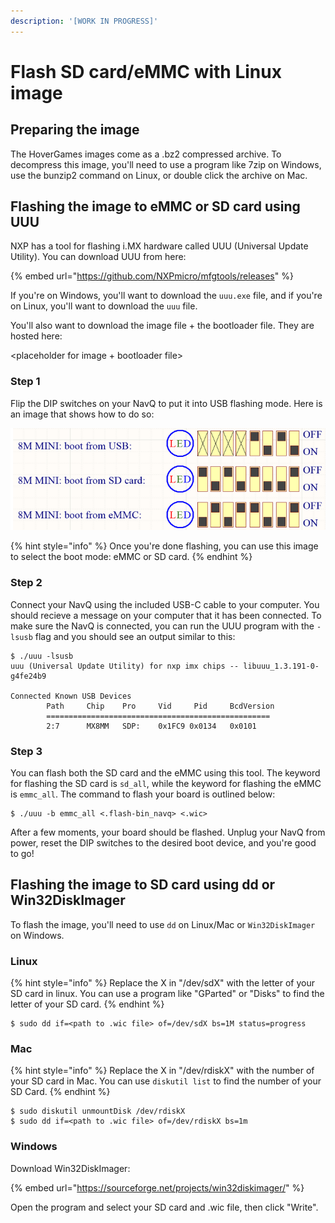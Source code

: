 ```yaml
---
description: '[WORK IN PROGRESS]'
---
```


# Flash SD card/eMMC with Linux image

## Preparing the image

The HoverGames images come as a .bz2 compressed archive. To decompress this image, you'll need to use a program like 7zip on Windows, use the bunzip2 command on Linux, or double click the archive on Mac.

## Flashing the image to eMMC or SD card using UUU

NXP has a tool for flashing i.MX hardware called UUU \(Universal Update Utility\). You can download UUU from here:

{% embed url="https://github.com/NXPmicro/mfgtools/releases" %}

If you're on Windows, you'll want to download the `uuu.exe` file, and if you're on Linux, you'll want to download the `uuu` file.

You'll also want to download the image file + the bootloader file. They are hosted here:

&lt;placeholder for image + bootloader file&gt;

### Step 1

Flip the DIP switches on your NavQ to put it into USB flashing mode. Here is an image that shows how to do so:

![](../../.gitbook/assets/image%20%2844%29.png)

{% hint style="info" %}
Once you're done flashing, you can use this image to select the boot mode: eMMC or SD card.
{% endhint %}

### Step 2

Connect your NavQ using the included USB-C cable to your computer. You should recieve a message on your computer that it has been connected. To make sure the NavQ is connected, you can run the UUU program with the `-lsusb` flag and you should see an output similar to this:

```text
$ ./uuu -lsusb
uuu (Universal Update Utility) for nxp imx chips -- libuuu_1.3.191-0-g4fe24b9

Connected Known USB Devices
        Path     Chip    Pro     Vid     Pid     BcdVersion
        ==================================================
        2:7      MX8MM   SDP:    0x1FC9 0x0134   0x0101
```

### Step 3

You can flash both the SD card and the eMMC using this tool. The keyword for flashing the SD card is `sd_all`, while the keyword for flashing the eMMC is `emmc_all`. The command to flash your board is outlined below:

```text
$ ./uuu -b emmc_all <.flash-bin_navq> <.wic>
```

After a few moments, your board should be flashed. Unplug your NavQ from power, reset the DIP switches to the desired boot device, and you're good to go!

## Flashing the image to SD card using dd or Win32DiskImager

To flash the image, you'll need to use `dd` on Linux/Mac or `Win32DiskImager` on Windows. 

### Linux

{% hint style="info" %}
Replace the X in "/dev/sdX" with the letter of your SD card in linux. You can use a program like "GParted" or "Disks" to find the letter of your SD card.
{% endhint %}

```text
$ sudo dd if=<path to .wic file> of=/dev/sdX bs=1M status=progress
```

### Mac

{% hint style="info" %}
Replace the X in "/dev/rdiskX" with the number of your SD card in Mac. You can use `diskutil list` to find the number of your SD Card.
{% endhint %}

```text
$ sudo diskutil unmountDisk /dev/rdiskX
$ sudo dd if=<path to .wic file> of=/dev/rdiskX bs=1m
```

### Windows

Download Win32DiskImager:

{% embed url="https://sourceforge.net/projects/win32diskimager/" %}

Open the program and select your SD card and .wic file, then click "Write".

